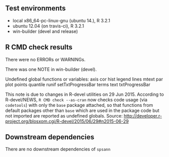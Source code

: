 ## Test environments
* local x86_64-pc-linux-gnu (ubuntu 14.), R 3.2.1
* ubuntu 12.04 (on travis-ci), R 3.2.1
* win-builder (devel and release)

## R CMD check results
There were no ERRORs or WARNINGs.

There was one NOTE in win-builder (devel).

   Undefined global functions or variables:
      axis cor hist legend lines mtext par plot points quantile runif
      setTxtProgressBar terms text txtProgressBar

This note is due to changes in R-devel utilities on 29 Jun 2015. According to 
R-devel/NEWS, `R CMD check --as-cran` now checks code usage (via `codetools`) 
with only the `base` package attached, so that functions from default packages 
other than `base` which are used in the package code but not imported are 
reported as undefined globals.
Source: http://developer.r-project.org/blosxom.cgi/R-devel/2015/06/29#n2015-06-29

## Downstream dependencies
There are no downstream dependencies of `spsann`
